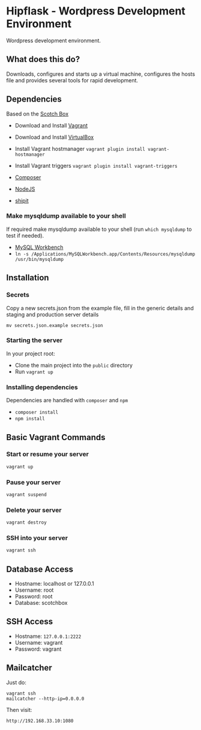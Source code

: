 # Hipflask - Wordpress Development Environment

Wordpress development environment.

## What does this do?

Downloads, configures and starts up a virtual machine, configures the hosts file and provides several tools for rapid development.

## Dependencies

Based on the [Scotch Box](https://box.scotch.io/)

* Download and Install [Vagrant](https://www.vagrantup.com/downloads.html)
* Download and Install [VirtualBox](https://www.virtualbox.org/wiki/Downloads)
* Install Vagrant hostmanager `vagrant plugin install vagrant-hostmanager`
* Install Vagrant triggers `vagrant plugin install vagrant-triggers`

* [Composer](https://getcomposer.org/)
* [NodeJS](https://nodejs.org/en/)
* [shipit](https://github.com/shipitjs/shipit)

### Make mysqldump available to your shell

If required make mysqldump available to your shell (run `which mysqldump` to test if needed).

* [MySQL Workbench](https://dev.mysql.com/downloads/workbench/)
* `ln -s /Applications/MySQLWorkbench.app/Contents/Resources/mysqldump /usr/bin/mysqldump`

## Installation

### Secrets

Copy a new secrets.json from the example file, fill in the generic details and staging and production server details

`mv secrets.json.example secrets.json`

### Starting the server

In your project root:

* Clone the main project into the `public` directory
* Run `vagrant up`

### Installing dependencies

Dependencies are handled with `composer` and `npm`

* `composer install`
* `npm install`


## Basic Vagrant Commands

### Start or resume your server
```bash
vagrant up
```

### Pause your server
```bash
vagrant suspend
```

### Delete your server
```bash
vagrant destroy
```

### SSH into your server
```bash
vagrant ssh
```

## Database Access

- Hostname: localhost or 127.0.0.1
- Username: root
- Password: root
- Database: scotchbox


## SSH Access

- Hostname: `127.0.0.1:2222`
- Username: vagrant
- Password: vagrant

## Mailcatcher

Just do:

```
vagrant ssh
mailcatcher --http-ip=0.0.0.0
```

Then visit:

```
http://192.168.33.10:1080
```

